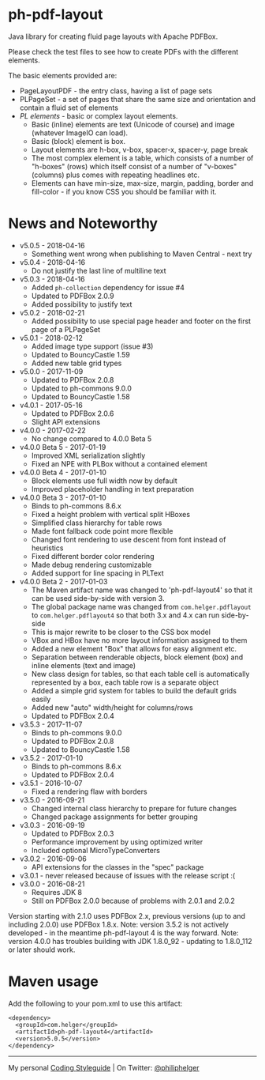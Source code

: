 # ph-pdf-layout

Java library for creating fluid page layouts with Apache PDFBox.

Please check the test files to see how to create PDFs with the different elements.

The basic elements provided are:
* PageLayoutPDF - the entry class, having a list of page sets
* PLPageSet - a set of pages that share the same size and orientation and contain a fluid set of elements
* *PL elements* - basic or complex layout elements.
  * Basic (inline) elements are text (Unicode of course) and image (whatever ImageIO can load).
  * Basic (block) element is box. 
  * Layout elements are h-box, v-box, spacer-x, spacer-y, page break
  * The most complex element is a table, which consists of a number of "h-boxes" (rows) which itself consist of a number of "v-boxes" (columns) plus comes with repeating headlines etc.
  * Elements can have min-size, max-size, margin, padding, border and fill-color - if you know CSS you should be familiar with it.

# News and Noteworthy

* v5.0.5 - 2018-04-16
  * Something went wrong when publishing to Maven Central - next try
* v5.0.4 - 2018-04-16
  * Do not justify the last line of multiline text
* v5.0.3 - 2018-04-16
  * Added `ph-collection` dependency for issue #4
  * Updated to PDFBox 2.0.9
  * Added possibility to justify text
* v5.0.2 - 2018-02-21
  * Added possibility to use special page header and footer on the first page of a PLPageSet
* v5.0.1 - 2018-02-12
  * Added image type support (issue #3)
  * Updated to BouncyCastle 1.59
  * Added new table grid types
* v5.0.0 - 2017-11-09
  * Updated to PDFBox 2.0.8
  * Updated to ph-commons 9.0.0
  * Updated to BouncyCastle 1.58
* v4.0.1 - 2017-05-16
  * Updated to PDFBox 2.0.6
  * Slight API extensions
* v4.0.0 - 2017-02-22
  * No change compared to 4.0.0 Beta 5
* v4.0.0 Beta 5 - 2017-01-19
  * Improved XML serialization slightly
  * Fixed an NPE with PLBox without a contained element
* v4.0.0 Beta 4 - 2017-01-10
  * Block elements use full width now by default
  * Improved placeholder handling in text preparation
* v4.0.0 Beta 3 - 2017-01-10
  * Binds to ph-commons 8.6.x
  * Fixed a height problem with vertical split HBoxes
  * Simplified class hierarchy for table rows
  * Made font fallback code point more flexible
  * Changed font rendering to use descent from font instead of heuristics
  * Fixed different border color rendering
  * Made debug rendering customizable
  * Added support for line spacing in PLText
* v4.0.0 Beta 2 - 2017-01-03
  * The Maven artifact name was changed to 'ph-pdf-layout4' so that it can be used side-by-side with version 3.
  * The global package name was changed from `com.helger.pdflayout` to `com.helger.pdflayout4` so that both 3.x and 4.x can run side-by-side
  * This is major rewrite to be closer to the CSS box model
  * VBox and HBox have no more layout information assigned to them
  * Added a new element "Box" that allows for easy alignment etc.
  * Separation between renderable objects, block element (box) and inline elements (text and image)
  * New class design for tables, so that each table cell is automatically represented by a box, each table row is a separate object
  * Added a simple grid system for tables to build the default grids easily
  * Added new "auto" width/height for columns/rows
  * Updated to PDFBox 2.0.4
* v3.5.3 - 2017-11-07
  * Binds to ph-commons 9.0.0
  * Updated to PDFBox 2.0.8
  * Updated to BouncyCastle 1.58
* v3.5.2 - 2017-01-10
  * Binds to ph-commons 8.6.x
  * Updated to PDFBox 2.0.4
* v3.5.1 - 2016-10-07
  * Fixed a rendering flaw with borders
* v3.5.0 - 2016-09-21
  * Changed internal class hierarchy to prepare for future changes
  * Changed package assignments for better grouping
* v3.0.3 - 2016-09-19
  * Updated to PDFBox 2.0.3
  * Performance improvement by using optimized writer
  * Included optional MicroTypeConverters
* v3.0.2 - 2016-09-06
  * API extensions for the classes in the "spec" package
* v3.0.1 - never released because of issues with the release script :(   
* v3.0.0 - 2016-08-21
  * Requires JDK 8
  * Still on PDFBox 2.0.0 because of problems with 2.0.1 and 2.0.2

Version starting with 2.1.0 uses PDFBox 2.x, previous versions (up to and including 2.0.0) use PDFBox 1.8.x.
Note: version 3.5.2 is not actively developed - in the meantime ph-pdf-layout 4 is the way forward.
Note: version 4.0.0 has troubles building with JDK 1.8.0_92 - updating to 1.8.0_112 or later should work.

# Maven usage
Add the following to your pom.xml to use this artifact:
```
<dependency>
  <groupId>com.helger</groupId>
  <artifactId>ph-pdf-layout4</artifactId>
  <version>5.0.5</version>
</dependency>
```

---

My personal [Coding Styleguide](https://github.com/phax/meta/blob/master/CodingStyleguide.md) |
On Twitter: <a href="https://twitter.com/philiphelger">@philiphelger</a>

